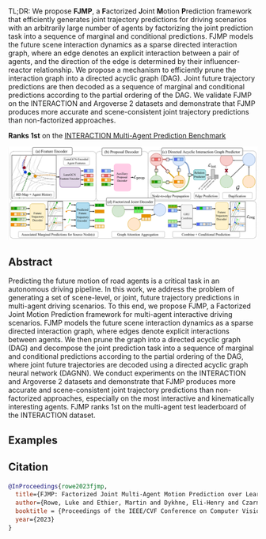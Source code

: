 <br />

TL;DR: We propose **FJMP**, a **F**actorized **J**oint **M**otion **P**rediction framework that efficiently generates joint trajectory predictions for driving scenarios with an arbitrarily large number of agents by factorizing the joint prediction task into a sequence of marginal and conditional predictions. FJMP models the future scene interaction dynamics as a sparse directed interaction graph, where an edge denotes an explicit interaction between a pair of agents, and
the direction of the edge is determined by their influencer-reactor relationship. We propose a mechanism to efficiently prune the interaction graph into a directed acyclic graph (DAG). Joint future trajectory predictions are then decoded as a sequence of marginal and conditional predictions according to the
partial ordering of the DAG. We validate FJMP on the INTERACTION and Argoverse 2 datasets and demonstrate that FJMP produces more accurate and scene-consistent joint trajectory predictions than non-factorized approaches.

**Ranks 1st** on the [INTERACTION Multi-Agent Prediction Benchmark](http://challenge.interaction-dataset.com/leader-board)

![img](src/model.png)

## Abstract

Predicting the future motion of road agents is a critical task in an autonomous driving pipeline. In this work, we address the problem of generating a set of scene-level, or joint, future trajectory predictions in multi-agent driving scenarios. To this end, we propose FJMP, a Factorized Joint Motion Prediction framework for multi-agent interactive driving scenarios. FJMP models the future scene interaction dynamics as a sparse directed interaction graph, where edges denote explicit interactions between agents. We then prune the graph into a directed acyclic graph (DAG) and decompose the joint prediction task into a sequence of marginal and conditional predictions according to the partial ordering of the DAG, where joint future trajectories are decoded using a directed acyclic graph neural network (DAGNN). We conduct experiments on the INTERACTION and Argoverse 2 datasets and demonstrate that FJMP produces more accurate and scene-consistent joint trajectory predictions than non-factorized approaches, especially on the most interactive and kinematically interesting agents. FJMP ranks 1st on the multi-agent test leaderboard of the INTERACTION dataset.

## Examples


## Citation

```bibtex
@InProceedings{rowe2023fjmp,
  title={FJMP: Factorized Joint Multi-Agent Motion Prediction over Learned Directed Acyclic Interaction Graphs},
  author={Rowe, Luke and Ethier, Martin and Dykhne, Eli-Henry and Czarnecki, Krzysztof},
  booktitle = {Proceedings of the IEEE/CVF Conference on Computer Vision and Pattern Recognition (CVPR)},
  year={2023}
}
```
